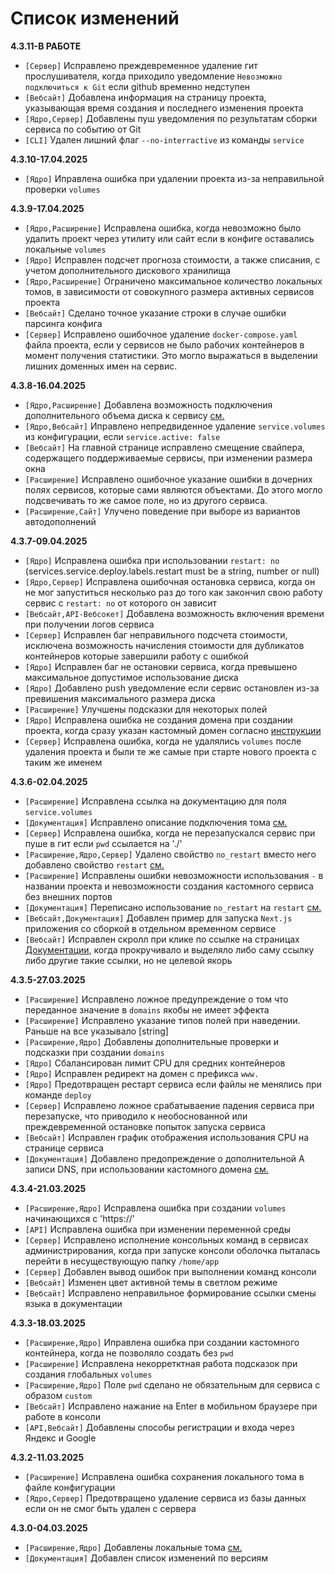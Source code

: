 # Список изменений

**4.3.11-В РАБОТЕ**

- `[Сервер]` Исправлено преждевременное удаление гит прослушивателя, когда приходило уведомление `Невозможно подключиться к Git` если github временно недступен
- `[Вебсайт]` Добавлена информация на страницу проекта, указывающая время создания и последнего изменения проекта
- `[Ядро,Сервер]` Добавлены пуш уведомления по результатам сборки сервиса по событию от Git
- `[CLI]` Удален лишний флаг `--no-interractive` из команды `service`

**4.3.10-17.04.2025**

- `[Ядро]` Иправлена ошибка при удалении проекта из-за неправильной проверки `volumes`

**4.3.9-17.04.2025**

- `[Ядро,Расширение]` Исправлена ошибка, когда невозможно было удалить проект через утилиту или сайт если в конфиге оставались локальные `volumes`
- `[Ядро]` Исправлен подсчет прогноза стоимости, а также списания, с учетом дополнительного дискового хранилища
- `[Ядро,Расширение]` Ограничено максимальное количество локальных томов, в зависимости от совокупного размера активных сервисов проекта
- `[Вебсайт]` Сделано точное указание строки в случае ошибки парсинга конфига
- `[Сервер]` Исправлено ошибочное удаление `docker-compose.yaml` файла проекта, если у сервисов не было рабочих контейнеров в момент получения статистики. Это могло выражаться в выделении лишних доменных имен на сервис.

**4.3.8-16.04.2025**

- `[Ядро,Расширение]` Добавлена возможность подключения дополнительного объема диска к сервису [см.](./ConfigFile.md#service-deploy-storage)
- `[Ядро,Вебсайт]` Иправлено непредвиденное удаление `service.volumes` из конфигурации, если `service.active: false`
- `[Вебсайт]` На главной странице исправлено смещение свайпера, содержащего поддерживаемые сервисы, при изменении размера окна
- `[Расширение]` Исправлено ошибочное указание ошибки в дочерних полях сервисов, которые сами являются объектами. До этого могло подсвечивать то же самое поле, но из другого сервиса.
- `[Расширение,Сайт]` Улучено поведение при выборе из вариантов автодополнений

**4.3.7-09.04.2025**

- `[Ядро]` Исправлена ошибка при использовании `restart: no` (services.service.deploy.labels.restart must be a string, number or null)
- `[Ядро,Сервер]` Иcправлена ошибочная остановка сервиса, когда он не мог запуститься несколько раз до того как закончил свою работу сервис с `restart: no` от которого он зависит
- `[Вебсайт,API-Вебсокет]` Добавлена возможность включения времени при получении логов сервиса
- `[Сервер]` Исправлен баг неправильного подсчета стоимости, исключена возможность начисления стоимости для дубликатов контейнеров которые завершили работу с ошибкой
- `[Ядро]` Исправлен баг не остановки сервиса, когда превышено максимальное допустимое использование диска
- `[Ядро]` Добавлено push уведомление если сервис остановлен из-за превишения максимального размера диска
- `[Расширение]` Улучшены подсказки для некоторых полей
- `[Ядро]` Исправлена ошибка не создания домена при создании проекта, когда сразу указан кастомный домен согласно [инструкции](./ConfigFile.md#custom-domain)
- `[Сервер]` Исправлена ошибка, когда не удалялись `volumes` после удаления проекта и были те же самые при старте нового проекта с таким же именем

**4.3.6-02.04.2025**

- `[Расширение]` Исправлена ссылка на документацию для поля `service.volumes`
- `[Документация]` Исправлено описание подключения тома [см.](./ConfigFile.md#service-volumes)
- `[Сервер]` Исправлена ошибка, когда не перезапускался сервис при пуше в гит если `pwd` ссылается на './'
- `[Расширение,Ядро,Сервер]` Удалено свойство `no_restart` вместо него добавлено свойство `restart` [см.](./ConfigFile.md#service-restart)
- `[Расширение]` Исправлены ошибки невозможности использования `-` в названии проекта и невозможности создания кастомного сервиса без внешних портов
- `[Документация]` Переписано использование `no_restart` на `restart` [см.](./ConfigFile.md#service-restart)
- `[Вебсайт,Документация]` Добавлен пример для запуска `Next.js` приложения со сборкой в отдельном временном сервисе
- `[Вебсайт]` Исправлен скролл при клике по ссылке на страницах [Документации](./ConfigFile.md), когда прокручивало и выделяло либо саму ссылку либо другие такие ссылки, но не целевой якорь

**4.3.5-27.03.2025**

- `[Расширение]` Исправлено ложное предупреждение о том что переданное значение в `domains` якобы не имеет эффекта
- `[Расширение]` Исправлено указание типов полей при наведении. Раньше на все указывало [string]
- `[Расширение,Ядро]` Добавлены дополнительные проверки и подсказки при создании `domains`
- `[Ядро]` Сбалансирован лимит CPU для средних контейнеров
- `[Ядро]` Исправлен редирект на домен с префикса `www.`
- `[Ядро]` Предотвращен рестарт сервиса если файлы не менялись при команде `deploy`
- `[Сервер]` Исправлено ложное срабатываение падения сервиса при перезапуске, что приводило к необоснованной или преждевременной остановке попыток запуска сервиса
- `[Вебсайт]` Исправлен график отображения использования CPU на странице сервиса
- `[Документация]` Добавлено предопреждение о дополнительной A записи DNS, при использовании кастомного домена [см.](./ConfigFile.md#custom-domain)

**4.3.4-21.03.2025**

- `[Расширение,Ядро]` Исправлена ошибка при создании `volumes` начинающихся с 'https://'
- `[API]` Исправлена ошибка при изменении переменной среды
- `[Сервер]` Исправлено исполнение консольных команд в сервисах администрирования, когда при запуске консоли оболочка пыталась перейти в несуществующую папку `/home/app`
- `[Сервер]` Добавлен вывод ошибок при выполнении команд консоли
- `[Вебсайт]` Изменен цвет активной темы в светлом режиме
- `[Вебсайт]` Исправлено неправильное формирование ссылки смены языка в документации

**4.3.3-18.03.2025**

- `[Расширение,Ядро]` Иправлена ошибка при создании кастомного контейнера, когда не позволяло создать без `pwd`
- `[Расширение]` Исправлена некорретктная работа подсказок при создания глобальных `volumes`
- `[Расширение,Ядро]` Поле `pwd` сделано не обязательным для сервиса с образом `custom`
- `[Вебсайт]` Исправлено нажание на Enter в мобильном браузере при работе в консоли
- `[API,Вебсайт]` Добавлены способы регистрации и входа через Яндекс и Google

**4.3.2-11.03.2025**

- `[Расширение]` Исправлена ошибка сохранения локального тома в файле конфигурации
- `[Ядро,Сервер]` Предотвращено удаление сервиса из базы данных если он не смог быть удален с сервера

**4.3.0-04.03.2025**

- `[Расширение,Ядро]` Добавлены локальные тома [см.](./ConfigFile.md#volumes)
- `[Документация]` Добавлен список изменений по версиям
